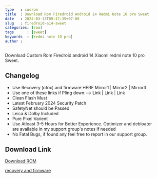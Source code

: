 ```yaml
---
type   : cusrom
title  : Download Rom Firedroid Android 14 Redmi Note 10 pro Sweet
date   : 2024-03-13T09:17:35+07:00
slug   : firedroid-a14-sweet
categories: [rom]
tags      : [sweet]
keywords  : [redmi note 10 pro]
author :
---
```


Download Custom Rom Firedroid android 14 Xiaomi redmi note 10 pro Sweet.

## Changelog
- Use Recovery (ofox) and firmware HERE Mirror1 | Mirror2 | Mirror3
- Use one of these links if Pling down --> Link  |  Link | Link
- Clean Flash Must
- Latest February 2024 Security Patch
- SafetyNet should be Passed
- Leica & Dolby Included
- Pure Pixel Varient
- Use Atleast 3-5 Hours for Better Experience. Optimizer and debloater are available in my support group's notes if needed
- No Fatal Bugs, if found any feel free to report in our support group.

## Download Link
[Download ROM](https://www.pling.com/p/2078032/)

[recovery and firmware](https://www.pling.com/p/2097159/)
